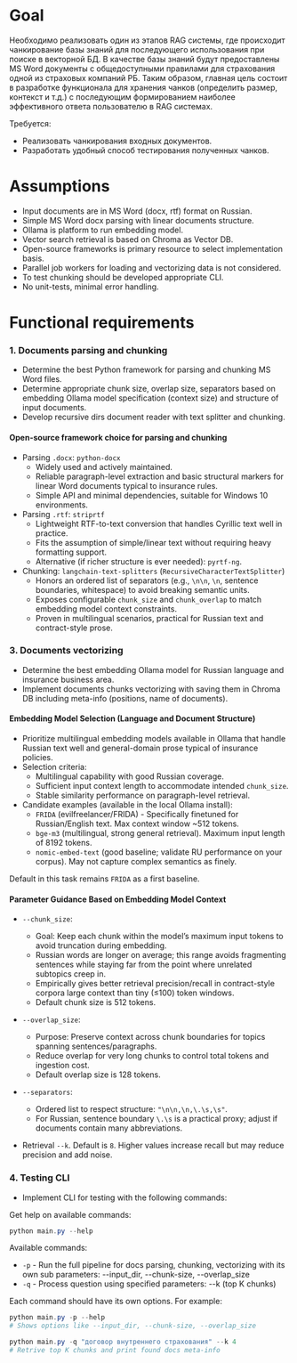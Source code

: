 # Goal

Необходимо реализовать один из этапов RAG системы, где происходит чанкирование базы знаний для последующего
использования при поиске в векторной БД.
В качестве базы знаний будут предоставлены MS Word документы с общедоступными правилами для страхования одной из
страховых компаний РБ.
Таким образом, главная цель состоит в разработке функционала для хранения чанков (определить размер,
контекст и т.д.) с последующим формированием наиболее эффективного ответа пользователю в RAG системах.

Требуется:

- Реализовать чанкирования входных документов.
- Разработать удобный способ тестирования полученных чанков.

# Assumptions

- Input documents are in MS Word (docx, rtf) format on Russian.
- Simple MS Word docx parsing with linear documents structure.
- Ollama is platform to run embedding model.
- Vector search retrieval is based on Chroma as Vector DB.
- Open-source frameworks is primary resource to select implementation basis.
- Parallel job workers for loading and vectorizing data is not considered.
- To test chunking should be developed appropriate CLI.
- No unit-tests, minimal error handling.

# Functional requirements

### 1. Documents parsing and chunking

- Determine the best Python framework for parsing and chunking MS Word files.
- Determine appropriate chunk size, overlap size, separators based on embedding Ollama model specification (context
  size) and
  structure of input documents.
- Develop recursive dirs document reader with text splitter and chunking.

#### Open-source framework choice for parsing and chunking

- Parsing `.docx`: `python-docx`
  - Widely used and actively maintained.
  - Reliable paragraph-level extraction and basic structural markers for linear Word documents typical to insurance rules.
  - Simple API and minimal dependencies, suitable for Windows 10 environments.
- Parsing `.rtf`: `striprtf`
  - Lightweight RTF-to-text conversion that handles Cyrillic text well in practice.
  - Fits the assumption of simple/linear text without requiring heavy formatting support.
  - Alternative (if richer structure is ever needed): `pyrtf-ng`.
- Chunking: `langchain-text-splitters` (`RecursiveCharacterTextSplitter`)
  - Honors an ordered list of separators (e.g., `\n\n`, `\n`, sentence boundaries, whitespace) to avoid breaking semantic units.
  - Exposes configurable `chunk_size` and `chunk_overlap` to match embedding model context constraints.
  - Proven in multilingual scenarios, practical for Russian text and contract-style prose.

### 3. Documents vectorizing

- Determine the best embedding Ollama model for Russian language and insurance business area.
- Implement documents chunks vectorizing with saving them in Chroma DB including meta-info (positions, name of
  documents).

#### Embedding Model Selection (Language and Document Structure)

- Prioritize multilingual embedding models available in Ollama that handle Russian text well and general-domain prose
  typical of insurance policies.
- Selection criteria:
    - Multilingual capability with good Russian coverage.
    - Sufficient input context length to accommodate intended `chunk_size`.
    - Stable similarity performance on paragraph-level retrieval.
- Candidate examples (available in the local Ollama install):
    - `FRIDA` (evilfreelancer/FRIDA) - Specifically finetuned for Russian/English text. Max context window ~512 tokens.
    - `bge-m3` (multilingual, strong general retrieval). Maximum input length of 8192 tokens.
    - `nomic-embed-text` (good baseline; validate RU performance on your corpus). May not capture complex semantics as
      finely.

Default in this task remains `FRIDA` as a first baseline.

#### Parameter Guidance Based on Embedding Model Context

- `--chunk_size`:
    - Goal: Keep each chunk within the model’s maximum input tokens to avoid truncation during embedding.
    - Russian words are longer on average; this range avoids fragmenting sentences while staying far from the point
      where unrelated subtopics creep in.
    - Empirically gives better retrieval precision/recall in contract-style corpora large context than tiny (≤100) token
      windows.
    - Default chunk size is 512 tokens.

- `--overlap_size`:
    - Purpose: Preserve context across chunk boundaries for topics spanning sentences/paragraphs.
    - Reduce overlap for very long chunks to control total tokens and ingestion cost.
    - Default overlap size is 128 tokens.
  
- `--separators`:
    - Ordered list to respect structure: `"\n\n,\n,\.\s,\s"`.
    - For Russian, sentence boundary `\.\s` is a practical proxy; adjust if documents contain many abbreviations.

- Retrieval `--k`. Default is `8`. Higher values increase recall but may reduce precision and add noise.
  
### 4. Testing CLI

- Implement CLI for testing with the following commands:

Get help on available commands:

```powershell
python main.py --help
```

Available commands:

- `-p` - Run the full pipeline for docs parsing, chunking, vectorizing with its own sub parameters: --input_dir,
  --chunk-size, --overlap_size
- `-q` - Process question using specified parameters: --k (top K chunks)

Each command should have its own options. For example:

```powershell
python main.py -p --help
# Shows options like --input_dir, --chunk-size, --overlap_size

python main.py -q "договор внутреннего страхования" --k 4
# Retrive top K chunks and print found docs meta-info 
```


